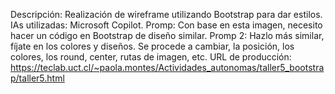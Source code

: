 Descripción: Realización de wireframe utilizando Bootstrap para dar estilos.
IAs utilizadas: Microsoft Copilot. Promp: Con base en esta imagen, necesito hacer un código en Bootstrap de diseño similar. Promp 2: Hazlo más similar, fíjate en los colores y diseños. 
Se procede a cambiar, la posición, los colores, los round, center, rutas de imagen, etc.
URL de producción: https://teclab.uct.cl/~paola.montes/Actividades_autonomas/taller5_bootstrap/taller5.html
